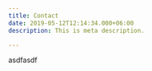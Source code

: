 ```yaml
---
title: Contact
date: 2019-05-12T12:14:34.000+06:00
description: This is meta description.

---
```

asdfasdf